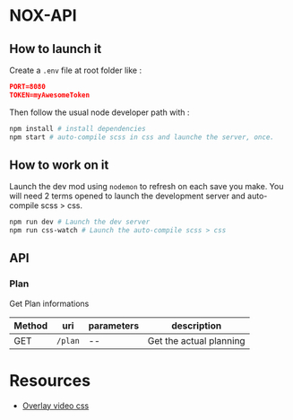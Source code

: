 # NOX-API

## How to launch it
Create a `.env` file at root folder like :

```json
PORT=8080
TOKEN=myAwesomeToken
```

Then follow the usual node developer path with :
```bash
npm install # install dependencies
npm start # auto-compile scss in css and launche the server, once.
```

## How to work on it
Launch the dev mod using `nodemon` to refresh on each save you make. You will need 2 terms opened to launch the development server and auto-compile scss > css.
```bash
npm run dev # Launch the dev server
npm run css-watch # Launch the auto-compile scss > css
```

## API

### Plan
Get Plan informations

Method | uri | parameters | description
------ | ------ | ------- | ----
GET | `/plan` |  -- | Get the actual planning

# Resources
- [Overlay video css](https://la-cascade.io/effets-video-html5-avec-css-blend-modes/)